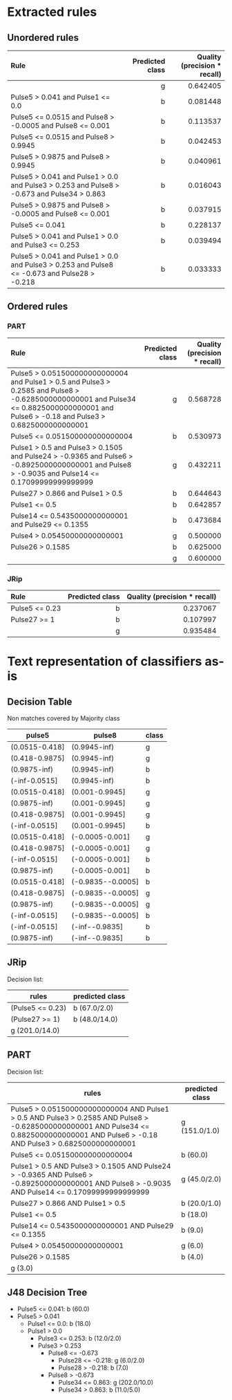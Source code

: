# Extracted rules

## Unordered rules

| Rule | Predicted class | Quality (precision * recall) |
|:----|----:|----:|
|  | g | 0.642405 |
| Pulse5 > 0.041 and Pulse1 <= 0.0 | b | 0.081448 |
| Pulse5 <= 0.0515 and Pulse8 > -0.0005 and Pulse8 <= 0.001 | b | 0.113537 |
| Pulse5 <= 0.0515 and Pulse8 > 0.9945 | b | 0.042453 |
| Pulse5 > 0.9875 and Pulse8 > 0.9945 | b | 0.040961 |
| Pulse5 > 0.041 and Pulse1 > 0.0 and Pulse3 > 0.253 and Pulse8 > -0.673 and Pulse34 > 0.863 | b | 0.016043 |
| Pulse5 > 0.9875 and Pulse8 > -0.0005 and Pulse8 <= 0.001 | b | 0.037915 |
| Pulse5 <= 0.041 | b | 0.228137 |
| Pulse5 > 0.041 and Pulse1 > 0.0 and Pulse3 <= 0.253 | b | 0.039494 |
| Pulse5 > 0.041 and Pulse1 > 0.0 and Pulse3 > 0.253 and Pulse8 <= -0.673 and Pulse28 > -0.218 | b | 0.033333 |

## Ordered rules

### PART

| Rule | Predicted class | Quality (precision * recall) |
|:----|----:|----:|
| Pulse5 > 0.051500000000000004 and Pulse1 > 0.5 and Pulse3 > 0.2585 and Pulse8 > -0.6285000000000001 and Pulse34 <= 0.8825000000000001 and Pulse6 > -0.18 and Pulse3 > 0.6825000000000001 | g | 0.568728 |
| Pulse5 <= 0.051500000000000004 | b | 0.530973 |
| Pulse1 > 0.5 and Pulse3 > 0.1505 and Pulse24 > -0.9365 and Pulse6 > -0.8925000000000001 and Pulse8 > -0.9035 and Pulse14 <= 0.17099999999999999 | g | 0.432211 |
| Pulse27 > 0.866 and Pulse1 > 0.5 | b | 0.644643 |
| Pulse1 <= 0.5 | b | 0.642857 |
| Pulse14 <= 0.5435000000000001 and Pulse29 <= 0.1355 | b | 0.473684 |
| Pulse4 > 0.05450000000000001 | g | 0.500000 |
| Pulse26 > 0.1585 | b | 0.625000 |
|  | g | 0.600000 |


### JRip

| Rule | Predicted class | Quality (precision * recall) |
|:----|----:|----:|
| Pulse5 <= 0.23 | b | 0.237067 |
| Pulse27 >= 1 | b | 0.107997 |
|  | g | 0.935484 |


# Text representation of classifiers as-is

## Decision Table

Non matches covered by Majority class

pulse5|pulse8|class
---|---|---
(0.0515-0.418]|(0.9945-inf)|g
(0.418-0.9875]|(0.9945-inf)|g
(0.9875-inf)|(0.9945-inf)|b
(-inf-0.0515]|(0.9945-inf)|b
(0.0515-0.418]|(0.001-0.9945]|g
(0.9875-inf)|(0.001-0.9945]|g
(0.418-0.9875]|(0.001-0.9945]|g
(-inf-0.0515]|(0.001-0.9945]|b
(0.0515-0.418]|(-0.0005-0.001]|g
(0.418-0.9875]|(-0.0005-0.001]|g
(-inf-0.0515]|(-0.0005-0.001]|b
(0.9875-inf)|(-0.0005-0.001]|b
(0.0515-0.418]|(-0.9835--0.0005]|b
(0.418-0.9875]|(-0.9835--0.0005]|g
(0.9875-inf)|(-0.9835--0.0005]|g
(-inf-0.0515]|(-0.9835--0.0005]|b
(-inf-0.0515]|(-inf--0.9835]|b
(0.9875-inf)|(-inf--0.9835]|b

## JRip

Decision list:

rules | predicted class
---|---
(Pulse5 <= 0.23)|b (67.0/2.0)
(Pulse27 >= 1)|b (48.0/14.0)
|g (201.0/14.0)


## PART

Decision list:

rules | predicted class
---|---
Pulse5 > 0.051500000000000004 AND Pulse1 > 0.5 AND Pulse3 > 0.2585 AND Pulse8 > -0.6285000000000001 AND Pulse34 <= 0.8825000000000001 AND Pulse6 > -0.18 AND Pulse3 > 0.6825000000000001|g (151.0/1.0)
Pulse5 <= 0.051500000000000004|b (60.0)
Pulse1 > 0.5 AND Pulse3 > 0.1505 AND Pulse24 > -0.9365 AND Pulse6 > -0.8925000000000001 AND Pulse8 > -0.9035 AND Pulse14 <= 0.17099999999999999|g (45.0/2.0)
Pulse27 > 0.866 AND Pulse1 > 0.5|b (20.0/1.0)
Pulse1 <= 0.5|b (18.0)
Pulse14 <= 0.5435000000000001 AND Pulse29 <= 0.1355|b (9.0)
Pulse4 > 0.05450000000000001|g (6.0)
Pulse26 > 0.1585|b (4.0)
|g (3.0)


## J48 Decision Tree

* Pulse5 <= 0.041: b (60.0)
* Pulse5 > 0.041
	* Pulse1 <= 0.0: b (18.0)
	* Pulse1 > 0.0
		* Pulse3 <= 0.253: b (12.0/2.0)
		* Pulse3 > 0.253
			* Pulse8 <= -0.673
				* Pulse28 <= -0.218: g (6.0/2.0)
				* Pulse28 > -0.218: b (7.0)
			* Pulse8 > -0.673
				* Pulse34 <= 0.863: g (202.0/10.0)
				* Pulse34 > 0.863: b (11.0/5.0)


